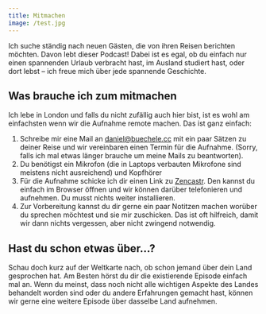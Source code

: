 ```yaml
---
title: Mitmachen
image: /test.jpg
---
```


Ich suche ständig nach neuen Gästen, die von ihren Reisen berichten möchten. Davon lebt dieser Podcast! Dabei ist es egal, ob du einfach nur einen spannenden Urlaub verbracht hast, im Ausland studiert hast, oder dort lebst – ich freue mich über jede spannende Geschichte.

## Was brauche ich zum mitmachen

Ich lebe in London und falls du nicht zufällig auch hier bist, ist es wohl am einfachsten wenn wir die Aufnahme remote machen. Das ist ganz einfach:

1. Schreibe mir eine Mail an daniel@buechele.cc mit ein paar Sätzen zu deiner Reise und wir vereinbaren einen Termin für die Aufnahme. (Sorry, falls ich mal etwas länger brauche um meine Mails zu beantworten).
1. Du benötigst ein Mikrofon (die in Laptops verbauten Mikrofone sind meistens nicht ausreichend) und Kopfhörer
1. Für die Aufnahme schicke ich dir einen Link zu [Zencastr](https://zencastr.com). Den kannst du einfach im Browser öffnen und wir können darüber telefonieren und aufnehmen. Du musst nichts weiter installieren.
1. Zur Vorbereitung kannst du dir gerne ein paar Notitzen machen worüber du sprechen möchtest und sie mir zuschicken. Das ist oft hilfreich, damit wir dann nichts vergessen, aber nicht zwingend notwendig.

## Hast du schon etwas über…?

Schau doch kurz auf der Weltkarte nach, ob schon jemand über dein Land gesprochen hat. Am Besten hörst du dir die existierende Episode einfach mal an. Wenn du meinst, dass noch nicht alle wichtigen Aspekte des Landes behandelt worden sind oder du andere Erfahrungen gemacht hast, können wir gerne eine weitere Episode über dasselbe Land aufnehmen.
